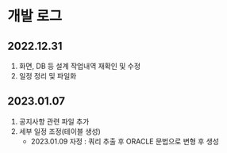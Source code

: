 # 개발 로그

## 2022.12.31
1. 화면, DB 등 설계 작업내역 재확인 및 수정
2. 일정 정리 및 파일화

## 2023.01.07
1. 공지사항 관련 파일 추가
2. 세부 일정 조정(테이블 생성)
   - 2023.01.09 자정 : 쿼리 추출 후 ORACLE 문법으로 변형 후 생성
